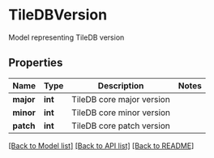 # TileDBVersion

Model representing TileDB version

## Properties

| Name      | Type    | Description               | Notes |
| --------- | ------- | ------------------------- | ----- |
| **major** | **int** | TileDB core major version |
| **minor** | **int** | TileDB core minor version |
| **patch** | **int** | TileDB core patch version |

[[Back to Model list]](../README.md#documentation-for-models) [[Back to API list]](../README.md#documentation-for-api-endpoints) [[Back to README]](../README.md)
